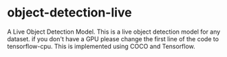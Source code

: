 # object-detection-live
A Live Object Detection Model.
This is a live object detection model for any dataset.
if you don't have a GPU please change the first line of the code to tensorflow-cpu.
This is implemented using COCO and Tensorflow.
